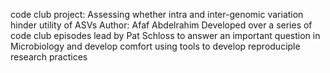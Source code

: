 code club project: Assessing whether intra and inter-genomic variation hinder utility of ASVs
Author: Afaf Abdelrahim
Developed over a series of code club episodes lead by Pat Schloss to answer an important question in Microbiology and develop comfort using tools to develop reproduciple research practices 

